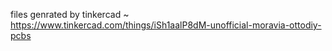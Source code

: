 files genrated by tinkercad ~ https://www.tinkercad.com/things/iSh1aalP8dM-unofficial-moravia-ottodiy-pcbs
